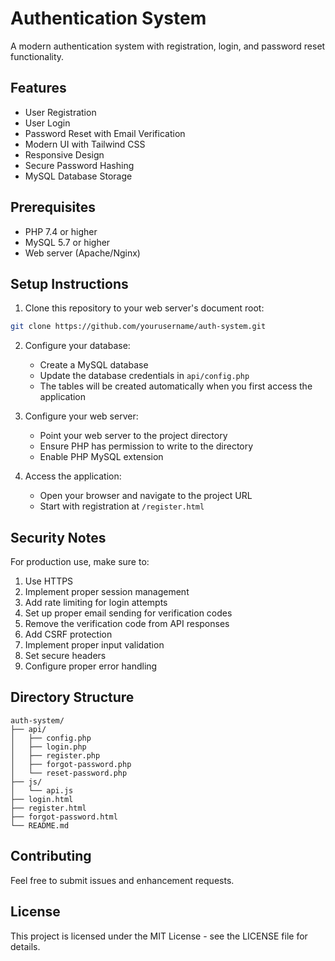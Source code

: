 # Authentication System

A modern authentication system with registration, login, and password reset functionality.

## Features

- User Registration
- User Login
- Password Reset with Email Verification
- Modern UI with Tailwind CSS
- Responsive Design
- Secure Password Hashing
- MySQL Database Storage

## Prerequisites

- PHP 7.4 or higher
- MySQL 5.7 or higher
- Web server (Apache/Nginx)

## Setup Instructions

1. Clone this repository to your web server's document root:
```bash
git clone https://github.com/yourusername/auth-system.git
```

2. Configure your database:
   - Create a MySQL database
   - Update the database credentials in `api/config.php`
   - The tables will be created automatically when you first access the application

3. Configure your web server:
   - Point your web server to the project directory
   - Ensure PHP has permission to write to the directory
   - Enable PHP MySQL extension

4. Access the application:
   - Open your browser and navigate to the project URL
   - Start with registration at `/register.html`

## Security Notes

For production use, make sure to:

1. Use HTTPS
2. Implement proper session management
3. Add rate limiting for login attempts
4. Set up proper email sending for verification codes
5. Remove the verification code from API responses
6. Add CSRF protection
7. Implement proper input validation
8. Set secure headers
9. Configure proper error handling

## Directory Structure

```
auth-system/
├── api/
│   ├── config.php
│   ├── login.php
│   ├── register.php
│   ├── forgot-password.php
│   └── reset-password.php
├── js/
│   └── api.js
├── login.html
├── register.html
├── forgot-password.html
└── README.md
```

## Contributing

Feel free to submit issues and enhancement requests.

## License

This project is licensed under the MIT License - see the LICENSE file for details. 